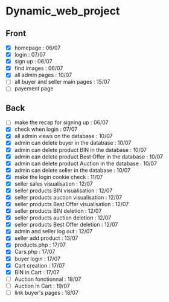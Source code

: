 # Dynamic_web_project

## Front

- [X] homepage : 06/07
- [X] login : 07/07
- [X] sign up : 06/07
- [X] find images : 06/07
- [X] all admin pages : 10/07
- [ ] all buyer and seller main pages : 15/07
- [ ] payement page

## Back

- [ ] make the recap for signing up : 06/07
- [X] check when login : 07/07
- [X] all admin views on the database : 10/07
- [X] admin can delete buyer in the database : 10/07
- [X] admin can delete product BIN in the database : 10/07
- [X] admin can delete product Best Offer in the database : 10/07
- [X] admin can delete product Auction in the database : 10/07
- [X] admin can delete seller in the database : 10/07
- [X] make the login cookie check : 11/07
- [X] seller sales visualisation : 12/07
- [X] seller products BIN visualisation : 12/07
- [X] seller products auction visualisation : 12/07
- [X] seller products Best Offer visualisation : 12/07
- [X] seller products BIN deletion : 12/07
- [X] seller products auction deletion : 12/07
- [X] seller products Best Offer deletion : 12/07
- [X] admin and seller log out : 12/07
- [X] seller add product : 13/07
- [X] products.php : 17/07
- [X] Cars.php : 17/07
- [X] buyer login : 17/07
- [X] Cart creation : 17/07
- [X] BIN in Cart : 17/07
- [ ] Auction fonctionnal : 18/07
- [ ] Auction in Cart : 19/07
- [ ] link buyer's pages : 18/07
